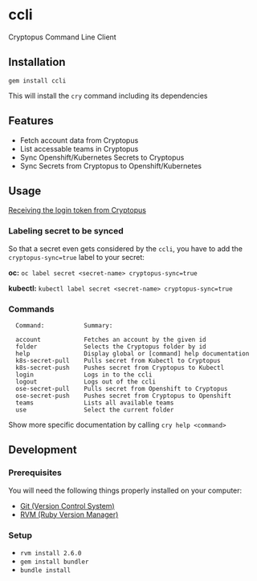 # ccli

Cryptopus Command Line Client

## Installation

`gem install ccli`

This will install the `cry` command including its dependencies

## Features

- Fetch account data from Cryptopus
- List accessable teams in Cryptopus
- Sync Openshift/Kubernetes Secrets to Cryptopus
- Sync Secrets from Cryptopus to Openshift/Kubernetes

## Usage

[Receiving the login token from Cryptopus](docs/get_login_token.md)

### Labeling secret to be synced

So that a secret even gets considered by the `ccli`, you have to add the `cryptopus-sync=true` label to your secret:

**oc:** `oc label secret <secret-name> cryptopus-sync=true`


**kubectl:** `kubectl label secret <secret-name> cryptopus-sync=true`

### Commands

```
  Command:           Summary:

  account            Fetches an account by the given id          
  folder             Selects the Cryptopus folder by id          
  help               Display global or [command] help documentation              
  k8s-secret-pull    Pulls secret from Kubectl to Cryptopus              
  k8s-secret-push    Pushes secret from Cryptopus to Kubectl             
  login              Logs in to the ccli         
  logout             Logs out of the ccli                
  ose-secret-pull    Pulls secret from Openshift to Cryptopus            
  ose-secret-push    Pushes secret from Cryptopus to Openshift           
  teams              Lists all available teams           
  use                Select the current folder   
```

Show more specific documentation by calling `cry help <command>`


## Development

### Prerequisites

You will need the following things properly installed on your computer:

- [Git (Version Control System)](http://git-scm.com/)
- [RVM (Ruby Version Manager)](http://rvm.io/)

### Setup

- `rvm install 2.6.0`
- `gem install bundler`
- `bundle install`
